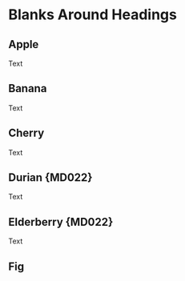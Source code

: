 # Blanks Around Headings



## Apple
Text



## Banana
Text



## Cherry
Text


## Durian {MD022} ##
Text

Elderberry {MD022}
------------------
Text



## Fig

<!-- markdownlint-configure-file {
  "MD003": false,
  "MD012": false,
  "MD022": {
    "lines_above": 3,
    "lines_below": 0
  }
} -->
